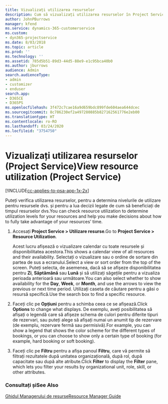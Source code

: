 ```yaml
---
title: Vizualizați utilizarea resurselor
description: Cum să vizualizați utilizarea resurselor în Project Service
author: JohnPBurrows
manager: kfend
ms.service: dynamics-365-customerservice
ms.custom:
- dyn365-projectservice
ms.date: 8/03/2018
ms.topic: article
ms.prod: ''
ms.technology: ''
ms.assetid: 785d5b51-89d3-44d5-88e9-e1c95bca40b0
ms.author: jburrows
audience: Admin
search.audienceType:
- admin
- customizer
- enduser
search.app:
- D365CE
- D365PS
ms.openlocfilehash: 3f472c7cae16a9d659bdc899fde604aea644dcec
ms.sourcegitcommit: 8c786230ef2a497280885b827162561776e2eb00
ms.translationtype: HT
ms.contentlocale: ro-RO
ms.lasthandoff: 03/24/2020
ms.locfileid: "3754750"
---
```

# <a name="view-resource-utilization-project-service"></a><span data-ttu-id="a9353-103">Vizualizați utilizarea resurselor (Project Service)</span><span class="sxs-lookup"><span data-stu-id="a9353-103">View resource utilization (Project Service)</span></span>

[!INCLUDE[cc-applies-to-psa-app-1x-2x](../includes/cc-applies-to-psa-app-1x-2x.md)]

<span data-ttu-id="a9353-104">Puteți verifica utilizarea resurselor, pentru a determina nivelurile de utilizare pentru resursele dvs. și pentru a lua decizii legate de cum să beneficiați de timpul resurselor dvs.</span><span class="sxs-lookup"><span data-stu-id="a9353-104">You can check resource utilization to determine utilization levels for your resources and help you make decisions about how to fully take advantage of your resources’ time.</span></span>  
  
1. <span data-ttu-id="a9353-105">Accesați **Project Service > Utilizare resurse**.</span><span class="sxs-lookup"><span data-stu-id="a9353-105">Go to **Project Service > Resource Utilization**.</span></span> 

     <span data-ttu-id="a9353-106">Acest lucru afișează o vizualizare calendar cu toate resursele și disponibilitatea acestora.</span><span class="sxs-lookup"><span data-stu-id="a9353-106">This shows a calendar view of all resources and their availability.</span></span> <span data-ttu-id="a9353-107">Selectați o vizualizare sau o ordine de sortare din partea de sus a ecranului.</span><span class="sxs-lookup"><span data-stu-id="a9353-107">Select a view or sort order from the top of the screen.</span></span> <span data-ttu-id="a9353-108">Puteți selecta, de asemenea, dacă să se afișeze disponibilitatea pentru **Zi**, **Săptămână** sau **Lună** și să utilizați săgețile pentru a vizualiza perioada anterioară sau următoare.</span><span class="sxs-lookup"><span data-stu-id="a9353-108">You can also select whether to show availability for the **Day**, **Week**, or **Month**, and use the arrows to view the previous or next time period.</span></span> <span data-ttu-id="a9353-109">Utilizați caseta de căutare pentru a găsi o resursă specifică.</span><span class="sxs-lookup"><span data-stu-id="a9353-109">Use the search box to find a specific resource.</span></span>      
  
2. <span data-ttu-id="a9353-110">Faceți clic pe **Opțiuni** pentru a schimba ceea ce se afișează.</span><span class="sxs-lookup"><span data-stu-id="a9353-110">Click **Options** to change what displays.</span></span> <span data-ttu-id="a9353-111">De exemplu, aveți posibilitatea să afișați o legendă care să afișeze schema de culori pentru diferite tipuri de rezervari, sau puteți alege să afișați numai un anumit tip de rezervare (de exemplu, rezervare fermă sau permisivă).</span><span class="sxs-lookup"><span data-stu-id="a9353-111">For example, you can show a legend that shows the color scheme for the different types of bookings, or you can choose to show only a certain type of booking (for example, hard booking or soft booking).</span></span>  

3. <span data-ttu-id="a9353-112">Faceți clic pe **Filtru** pentru a afișa panoul **Filtru**, care vă permite să filtrați rezultatele după unitatea organizațională, după rol, după capacitate sau după alte atribute.</span><span class="sxs-lookup"><span data-stu-id="a9353-112">Click **Filter** to display the **Filter** pane, which lets you filter your results by organizational unit, role, skill, or other attributes.</span></span>  
  
### <a name="see-also"></a><span data-ttu-id="a9353-113">Consultați și</span><span class="sxs-lookup"><span data-stu-id="a9353-113">See Also</span></span>  
 [<span data-ttu-id="a9353-114">Ghidul Managerului de resurse</span><span class="sxs-lookup"><span data-stu-id="a9353-114">Resource Manager Guide</span></span>](../project-service/resource-manager-guide.md)
